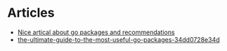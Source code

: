# Articles

- [Nice artical about go packages and recommendations](https://threedots.tech/post/list-of-recommended-libraries/)
- [the-ultimate-guide-to-the-most-useful-go-packages-34dd0728e34d](https://blog.canopas.com/the-ultimate-guide-to-the-most-useful-go-packages-34dd0728e34d)
